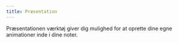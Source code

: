 ```yaml
---
title: Præsentation
---
```


Præsentationen værktøj giver dig mulighed for at oprette dine egne animationer inde i dine noter.
